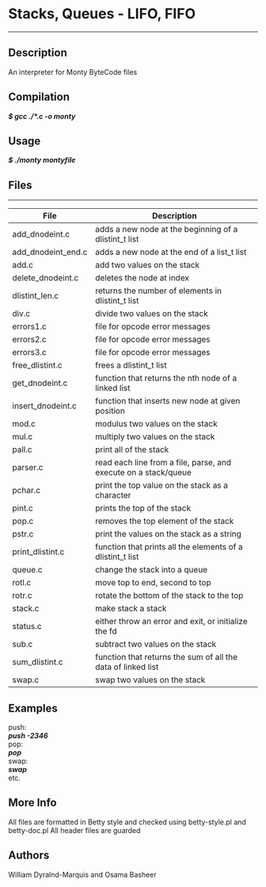 # Stacks, Queues - LIFO, FIFO
---
## Description
An interpreter for Monty ByteCode files

## Compilation
___$ gcc ./*.c -o monty___

## Usage
___$ ./monty montyfile___

## Files
---
File|Description
---|---
add_dnodeint.c | adds a new node at the beginning of a dlistint_t list
add_dnodeint_end.c | adds a new node at the end of a list_t list
add.c | add two values on the stack
delete_dnodeint.c | deletes the node at index
dlistint_len.c | returns the number of elements in dlistint_t list
div.c | divide two values on the stack
errors1.c | file for opcode error messages
errors2.c | file for opcode error messages
errors3.c | file for opcode error messages
free_dlistint.c | frees a dlistint_t list
get_dnodeint.c | function that returns the nth node of a linked list
insert_dnodeint.c | function that inserts new node at given position
mod.c | modulus two values on the stack
mul.c | multiply two values on the stack
pall.c | print all of the stack
parser.c | read each line from a file, parse, and execute on a stack/queue
pchar.c | print the top value on the stack as a character
pint.c | prints the top of the stack
pop.c | removes the top element of the stack
pstr.c | print the values on the stack as a string
print_dlistint.c | function that prints all the elements of a dlistint_t list
queue.c | change the stack into a queue
rotl.c | move top to end, second to top
rotr.c | rotate the bottom of the stack to the top
stack.c | make stack a stack
status.c | either throw an error and exit, or initialize the fd
sub.c | subtract two values on the stack
sum_dlistint.c | function that returns the sum of all the data of linked list
swap.c | swap two values on the stack

## Examples
push:   
  ___push -2346___  
pop:  
  ___pop___  
swap:  
  ___swap___  
etc.  

## More Info
All files are formatted in Betty style and checked using betty-style.pl and betty-doc.pl
All header files are guarded

## Authors
William Dyralnd-Marquis and Osama Basheer
